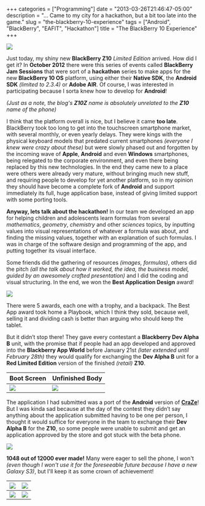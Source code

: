 +++
categories = ["Programming"]
date = "2013-03-26T21:46:47-05:00"
description = "... Came to my city for a hackathon, but a bit too late into the game."
slug = "the-blackberry-10-experience"
tags = ["Android", "BlackBerry", "EAFIT", "Hackathon"]
title = "The BlackBerry 10 Experience"
+++

![](http://31.media.tumblr.com/fa225f37defd8d02809642a740ce939c/tumblr_inline_mkalo96N9X1qz4rgp.jpg)

Just today, my shiny new **BlackBerry Z10** *Limited Edition* arrived. How did I get it? In **October 2012** there were this series of events called **BlackBerry Jam Sessions** that were sort of a **hackathon** series to make apps for the new **BlackBerry 10 OS** platform, using either their **Native SDK**, the **Android SDK** *(limited to 2.3.4)* or **Adobe AIR**. Of course, I was interested in participating because I sorta knew how to develop for **Android**!

*(Just as a note, the blog's **Z10Z** name is absolutely unrelated to the **Z10** name of the phone)*

I think that the platform overall is nice, but I believe it came **too late**. BlackBerry took too long to get into the touchscreen smartphone market, with several monthly, or even yearly delays. They were kings with the physical keyboard models that predated current smartphones *(everyone I knew were crazy about these)* but were slowly phased out and forgotten by the incoming wave of **Apple**, **Android** and even **Windows** smartphones, being relegated to the corporate environment, and even there being replaced by this new technologies. In the end they came new to a place were others were already very mature, without bringing much new stuff, and requiring people to develop for yet another platform, so in my opinion they should have become a complete fork of **Android** and support immediately its full, huge application base, instead of giving limited support with some porting tools.

**Anyway, lets talk about the hackathon!** In our team we developed an app for helping children and adolescents learn formulas from several *mathematics*, *geometry*, *chemistry* and other *sciences* topics, by inputting values into visual representations of whatever a formula was about, and finding the missing values, together with an explanation of such formulas. I was in charge of the software design and programming of the app, and putting together its visual interface.

Some friends did the gathering of resources *(images, formulas)*, others did the pitch *(all the talk about how it worked, the idea, the business model, guided by an awesomely crafted presentation)* and I did the coding and visual structuring. In the end, we won the **Best Application Design** award!

![](http://i.imgur.com/glK0UQA.jpg)

There were 5 awards, each one with a trophy, and a backpack. The Best App award took home a Playbook, which I think they sold, because well, selling it and dividing cash is better than arguing who should keep the tablet.

But it didn’t stop there! They gave every contestant a **Blackberry Dev Alpha B** unit, with the promise that if people had an app developed and approved into the **Blackberry App World** before January 21st *(later extended until February 28th)* they would qualify for exchanging the **Dev Alpha B** unit for a **Red Limited Edition** version of the finished *(retail)* **Z10**. 

| Boot Screen | Unfinished Body |
|-----|-----|
| ![](http://i.imgur.com/AVi71zz.png) | ![](http://i.imgur.com/lbIpY8i.png) |

The application I had submitted was a port of the **Android** version of [**CraZe**](https://play.google.com/store/apps/details?id=com.zubieta.craze)! But I was kinda sad because at the day of the contest they didn’t say anything about the application submitted having to be one per person, I thought it would suffice for everyone in the team to exchange their **Dev Alpha B** for the **Z10**, so some people were unable to submit and get an application approved by the store and got stuck with the beta phone.

![](http://i.imgur.com/C76Lxom.jpg)

**1048 out of 12000 ever made!** Many were eager to sell the phone, I won't *(even though I won't use it for the foreseeable future because I have a new Galaxy S3)*, but I'll keep it as some crown of achievement!

| ![](http://i.imgur.com/wp0C6Sa.jpg) | ![](http://i.imgur.com/oV26fT4.jpg) |
|----|----|
| ![](http://i.imgur.com/X36dl2e.jpg) | ![](http://i.imgur.com/TK5NjX9.jpg) |